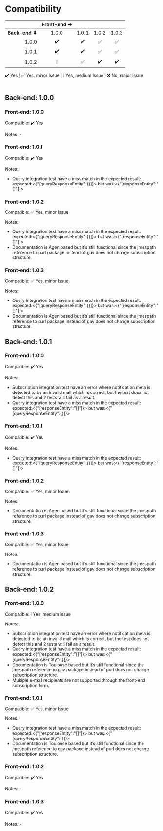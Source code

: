 # Compatibility

|              |Front-end ➡|        |        |        |
|-------------:|:---------:|:------:|:------:|:------:|
|**Back-end ⬇**|       1.0.0|    1.0.1|    1.0.2|    1.0.3|
|         1.0.0|           ✔️️|        ✔️️|       ✅|       ✅|
|         1.0.1|           ✔️️|        ✔️️|       ✅|       ✅|
|         1.0.2|          ❕|       ✅|        ✔️|        ✔️|

✔️️ Yes | ✅ Yes, minor Issue | ❕ Yes, medium Issue | ❌ No, major Issue
<br>
<br>
## Back-end: 1.0.0
### Front-end: 1.0.0
Compatible: ✔️️ Yes

Notes: -

### Front-end: 1.0.1
Compatible: ✔️️ Yes

Notes:
- Query integration test have a miss match in the expected result: <br/>
expected:<{"[queryResponseEntity":{}]}> but was:<{"[responseEntity":"[]"]}>

### Front-end: 1.0.2
Compatible: ✅ Yes, minor Issue

Notes:
- Query integration test have a miss match in the expected result: <br/>
expected:<{"[queryResponseEntity":{}]}> but was:<{"[responseEntity":"[]"]}>
- Documentation is Agen based but it’s still functional since the jmespath reference to purl package instead of gav does not change subscription structure.

### Front-end: 1.0.3
Compatible: ✅ Yes, minor Issue

Notes:
- Query integration test have a miss match in the expected result: <br/>
expected:<{"[queryResponseEntity":{}]}> but was:<{"[responseEntity":"[]"]}>
- Documentation is Agen based but it’s still functional since the jmespath reference to purl package instead of gav does not change subscription structure.

## Back-end: 1.0.1
### Front-end: 1.0.0
Compatible: ✔️️ Yes

Notes:
- Subscription integration test have an error where notification meta is detected to be an invalid mail which is correct, but the test does not detect this and 2 tests will fail as a result.
- Query integration test have a miss match in the expected result: <br>
expected:<{"[responseEntity":"[]"]}> but was:<{"[queryResponseEntity":{}]}>

### Front-end: 1.0.1
Compatible: ✔️️ Yes

Notes:
- Query integration test have a miss match in the expected result: <br>
expected:<{"[queryResponseEntity":{}]}> but was:<{"[responseEntity":"[]"]}>

### Front-end: 1.0.2
Compatible: ✅ Yes, minor Issue

Notes:

- Documentation is Agen based but it’s still functional since the jmespath reference to purl package instead of gav does not change subscription structure.

### Front-end: 1.0.3
Compatible: ✅ Yes, minor Issue

Notes:

- Documentation is Agen based but it’s still functional since the jmespath reference to purl package instead of gav does not change subscription structure.

## Back-end: 1.0.2
### Front-end: 1.0.0
Compatible: ❕ Yes, medium Issue

Notes:
- Subscription integration test have an error where notification meta is detected to be an invalid mail which is correct, but the test does not detect this and 2 tests will fail as a result.
- Query integration test have a miss match in the expected result: <br>
expected:<{"[responseEntity":"[]"]}> but was:<{"[queryResponseEntity":{}]}>
- Documentation is Toulouse based but it’s still functional since the jmespath reference to gav package instead of purl does not change subscription structure.
- Multiple e-mail recipients are not supported through the front-end subscription form. 

### Front-end: 1.0.1
Compatible: ✅ Yes, minor Issue

Notes:

- Query integration test have a miss match in the expected result: <br>
expected:<{"[responseEntity":"[]"]}> but was:<{"[queryResponseEntity":{}]}>
- Documentation is Toulouse based but it’s still functional since the jmespath reference to gav package instead of purl does not change subscription structure.

### Front-end: 1.0.2
Compatible: ✔️️ Yes

Notes: -

### Front-end: 1.0.3
Compatible: ✔️️ Yes

Notes: -